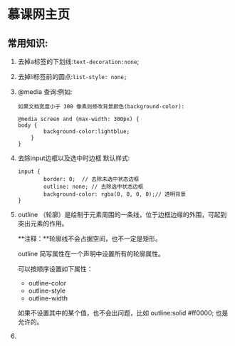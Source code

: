 # 慕课网主页

## 常用知识:

1. 去掉a标签的下划线:`text-decoration:none`;

2. 去掉li标签前的圆点:`list-style: none;`

3. @media 查询:例如:

   ```
   如果文档宽度小于 300 像素则修改背景颜色(background-color):
   
   @media screen and (max-width: 300px) {
   body {
           background-color:lightblue;
       }
   }
   ```

4. 去除input边框以及选中时边框 默认样式:

   ```
   input {      
           border: 0;  // 去除未选中状态边框
           outline: none; // 去除选中状态边框
           background-color: rgba(0, 0, 0, 0);// 透明背景
   }
   ```

5. outline （轮廓）是绘制于元素周围的一条线，位于边框边缘的外围，可起到突出元素的作用。

   **注释：**轮廓线不会占据空间，也不一定是矩形。

   outline 简写属性在一个声明中设置所有的轮廓属性。

   可以按顺序设置如下属性：

   - outline-color
   - outline-style
   - outline-width

   如果不设置其中的某个值，也不会出问题，比如 outline:solid #ff0000; 也是允许的。

6. 